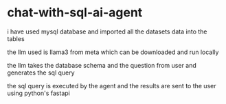 # chat-with-sql-ai-agent

i have used mysql database and imported all the datasets data into the tables

the llm used is llama3 from meta which can be downloaded and run locally

the llm takes the database schema and the question from user and generates the sql query

the sql query is executed by the agent and the results are sent to the user using python's fastapi 
